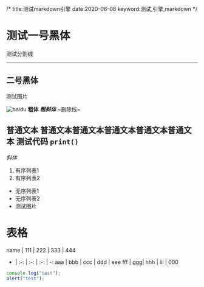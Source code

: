 /*
title:测试markdown引擎
date:2020-06-08
keyword:测试,引擎,markdown
*/

# 测试一号黑体
测试分割线
***
## 二号黑体
测试图片

![baidu](https://www.baidu.com/img/flexible/logo/pc/result.png)
**粗体**
***粗斜体***
~删除线~

普通文本    普通文本普通文本普通文本普通文本普通文本
测试代码 `print()`
---
*斜体*
1. 有序列表1
2. 有序列表2
- 无序列表1
- 无序列表2
- 测试图片

# 表格

name | 111 | 222 | 333 | 444
- | :-: | :-: | :-: | -:
aaa | bbb | ccc | ddd | eee
fff | ggg| hhh | iii | 000
```js
console.log("test");
alert("test");
```




